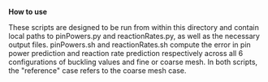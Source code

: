 <b>How to use</b>

These scripts are designed to be run from within this directory and contain local paths to pinPowers.py and reactionRates.py, as well as the necessary output files. pinPowers.sh and reactionRates.sh compute the error in pin power prediction and reaction rate prediction respectively across all 6 configurations of buckling values and fine or coarse mesh. In both scripts, the "reference" case refers to the coarse mesh case.
